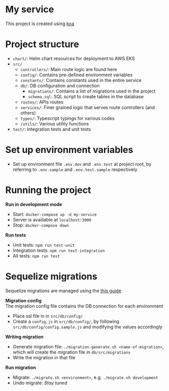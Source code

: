 # My service

This project is created using [koa](https://koajs.com/)

# Project structure

- `chart/`: Helm chart resources for deployment to AWS EKS
- `src/`
  - `controllers/`: Main route logic are found here
  - `config/`: Contains pre-defined environment variables
  - `constants/`: Contains constants used in the entire service
  - `db/`: DB configuration and connection
    - `migrations/`: Contains a list of migrations used in the project
    - `schema.sql`: SQL script to create tables in the database
  - `routes/`: APIs routes
  - `services/`: Finer grained logic that serves route controllers (and others)
  - `types/`: Typescript typings for various codes
  - `/utils/`: Various utility functions
- `test/`: Integration tests and unit tests

# Set up environment variables

- Set up environment file `.env.dev` and `.env.test` at project root, by referring to `.env.sample` and `.env.test.sample` respectively

# Running the project

**Run in development mode**

- Start: `docker-compose up -d my-service`
- Server is avaiilable at `localhost:3000`
- Stop: `docker-compose down`

**Run tests**

- Unit tests: `npm run test-unit`
- Integration tests: `npm run test-integration`
- All tests: `npm run test`

# Sequelize migrations

Sequelize migrations are managed using the [this guide](https://medium.com/@samratshaw/sequelize-cli-migrations-with-typescript-bd1bd41cbd6)

**Migration config**  
The migration config file contains the DB connection for each environment

- Place ssl file in in `src/db/config/`
- Create a `config.js` in `src/db/config/`, by following `src/db/config/config.sample.js` and modifying the values accordingly

**Writing migration**

- Generate migration file: `./migration-generate.sh <name-of-migration>`, which will create the migration file in `db/src/migrations`
- Write the migration in that file

**Run migration**

- Migrate: `./migrate.sh <environment>`, e.g. `./migrate.sh development`
- Undo migrate: _Stay tuned_
